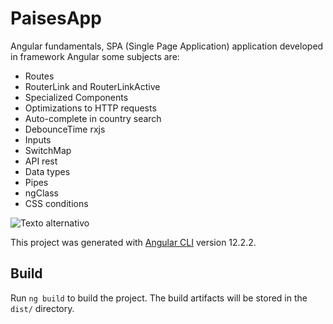 # PaisesApp

Angular fundamentals, SPA (Single Page Application) application developed in framework Angular some subjects are:
- Routes
- RouterLink and RouterLinkActive
- Specialized Components
- Optimizations to HTTP requests
- Auto-complete in country search
- DebounceTime rxjs
- Inputs
- SwitchMap
- API rest
- Data types
- Pipes
- ngClass
- CSS conditions

![Texto alternativo](https://github.com/CarlosDev88/Angular-paises-app/blob/main/src/assets/app_paises.gif)

This project was generated with [Angular CLI](https://github.com/angular/angular-cli) version 12.2.2.

## Build

Run `ng build` to build the project. The build artifacts will be stored in the `dist/` directory.

